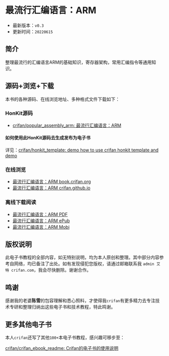 # 最流行汇编语言：ARM

* 最新版本：`v0.3`
* 更新时间：`20220615`

## 简介

整理最流行的汇编语言ARM的基础知识，寄存器架构，常用汇编指令等通用知识。

## 源码+浏览+下载

本书的各种源码、在线浏览地址、多种格式文件下载如下：

### HonKit源码

* [crifan/popular_assembly_arm: 最流行汇编语言：ARM](https://gitee.com/crifan/popular_assembly_arm)

#### 如何使用此HonKit源码去生成发布为电子书

详见：[crifan/honkit_template: demo how to use crifan honkit template and demo](https://github.com/crifan/honkit_template)

### 在线浏览

* [最流行汇编语言：ARM book.crifan.org](https://book.crifan.org/books/popular_assembly_arm/website)
* [最流行汇编语言：ARM crifan.github.io](https://crifan.github.io/popular_assembly_arm/website)

### 离线下载阅读

* [最流行汇编语言：ARM PDF](https://book.crifan.org/books/popular_assembly_arm/pdf/popular_assembly_arm.pdf)
* [最流行汇编语言：ARM ePub](https://book.crifan.org/books/popular_assembly_arm/epub/popular_assembly_arm.epub)
* [最流行汇编语言：ARM Mobi](https://book.crifan.org/books/popular_assembly_arm/mobi/popular_assembly_arm.mobi)

## 版权说明

此电子书教程的全部内容，如无特别说明，均为本人原创和整理。其中部分内容参考自网络，均已备注了出处。如有发现侵犯您版权，请通过邮箱联系我 `admin 艾特 crifan.com`，我会尽快删除。谢谢合作。

## 鸣谢

感谢我的老婆**陈雪**的包容理解和悉心照料，才使得我`crifan`有更多精力去专注技术专研和整理归纳出这些电子书和技术教程，特此鸣谢。

## 更多其他电子书

本人`crifan`还写了其他`100+`本电子书教程，感兴趣可移步至：

[crifan/crifan_ebook_readme: Crifan的电子书的使用说明](https://github.com/crifan/crifan_ebook_readme)
